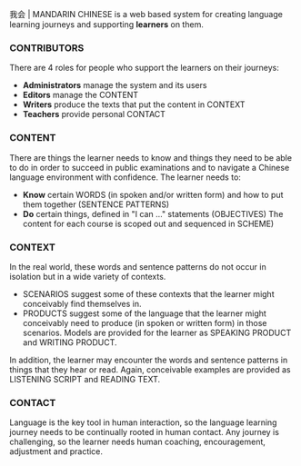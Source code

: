 我会 | MANDARIN CHINESE is a web based system for creating language learning journeys and supporting **learners** on them. 

### CONTRIBUTORS
There are 4 roles for people who support the learners on their journeys: 
- **Administrators** manage the system and its users
- **Editors** manage the CONTENT
- **Writers** produce the texts that put the content in CONTEXT
- **Teachers** provide personal CONTACT

### CONTENT
There are things the learner needs to know and things they need to be able to do in order to succeed in public examinations and to navigate a Chinese language environment with confidence.  The learner needs to:
- **Know** certain WORDS (in spoken and/or written form) and how to put them together (SENTENCE PATTERNS)
- **Do** certain things, defined in "I can ..." statements (OBJECTIVES)
The content for each course is scoped out and sequenced in SCHEME)

### CONTEXT
In the real world, these words and sentence patterns do not occur in isolation but in a wide variety of contexts.
- SCENARIOS suggest some of these contexts that the learner might conceivably find themselves in. 
- PRODUCTS suggest some of the language that the learner might conceivably need to produce (in spoken or written form) in those scenarios.  Models are provided for the learner as SPEAKING PRODUCT and WRITING PRODUCT.

In addition, the learner may encounter the words and sentence patterns in things that they hear or read.  Again, conceivable examples are provided as LISTENING SCRIPT and READING TEXT.

### CONTACT
Language is the key tool in human interaction, so the language learning journey needs to be continually rooted in human contact.  Any journey is challenging, so the learner needs human coaching, encouragement, adjustment and practice.